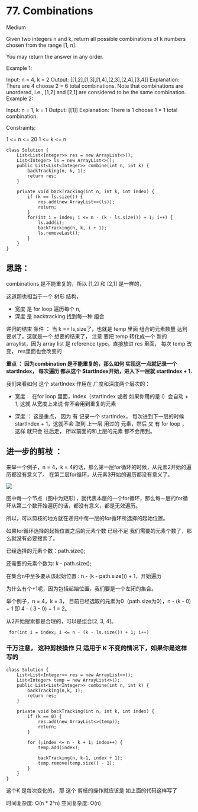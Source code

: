 # 77. Combinations

Medium

Given two integers n and k, return all possible combinations of k numbers chosen from the range [1, n].

You may return the answer in any order.

 

Example 1:

Input: n = 4, k = 2
Output: [[1,2],[1,3],[1,4],[2,3],[2,4],[3,4]]
Explanation: There are 4 choose 2 = 6 total combinations.
Note that combinations are unordered, i.e., [1,2] and [2,1] are considered to be the same combination.
Example 2:

Input: n = 1, k = 1
Output: [[1]]
Explanation: There is 1 choose 1 = 1 total combination.
 

Constraints:

1 <= n <= 20
1 <= k <= n


```
class Solution {
    List<List<Integer>> res = new ArrayList<>();
    List<Integer> ls = new ArrayList<>();
    public List<List<Integer>> combine(int n, int k) {
        backTracking(n, k, 1);
        return res;
    }

    private void backTracking(int n, int k, int index) {
        if (k == ls.size()) {
            res.add(new ArrayList<>(ls));
            return;
        }
        for(int i = index; i <= n - (k - ls.size()) + 1; i++) {
            ls.add(i);
            backTracking(n, k, i + 1);
            ls.removeLast();
        }
    }   
}
```

## 思路：

combinations 是不能重复的，所以 [1,2] 和 [2,1] 是一样的，

这道题也相当于一个 树形 结构， 

* 宽度 是 for loop 遍历每个 n, 
* 深度 是 backtracking 找到每一种 组合

递归的结束 条件 ： 当 k == ls,size了，也就是 temp 里面 组合的元素数量 达到要求了，这就是一个 想要的结果了， 注意 要把 temp 转化成一个 新的 arraylist，因为 array list 是 reference type。直接放进 res 里面， 每次 temp 改变， res里面也会改变的


**重点 ： 因为combination 是不能重复的，那么如何 实现这一点就记录一个 startIndex， 每次遍历 都从这个 StartIndex开始，进入下一层就 startIndex + 1.** 

我们来看如何 这个 startIndex 作用在 广度和深度两个层次的：

* 宽度： 在for loop 里面，index（startIndex 或者 如果你用的是 i）会自动  + 1, 这就 从宽度上来说 你不会用到重复的元素

* 深度 ： 这是重点， 因为 有 记录一个 startIndex， 每次进到下一层的时候 startIndex + 1，这就不会 取到 上一层 用过的 元素，然后 又 有 for loop ， 这样 就只会 往后走， 所以前面的和上层的元素 都不会用到。



## 进一步的剪枝 ： 

来举一个例子，n = 4，k = 4的话，那么第一层for循环的时候，从元素2开始的遍历都没有意义了。 在第二层for循环，从元素3开始的遍历都没有意义了。

![](https://camo.githubusercontent.com/d49bede22a65022b33cd9f61ed0bb5823f6629f87add642116b3910fa653d918/68747470733a2f2f636f64652d7468696e6b696e672d313235333835353039332e66696c652e6d7971636c6f75642e636f6d2f706963732f32303231303133303139343333353230372d32303233303331303133343430393533322e706e67)

图中每一个节点（图中为矩形），就代表本层的一个for循环，那么每一层的for循环从第二个数开始遍历的话，都没有意义，都是无效遍历。

所以，可以剪枝的地方就在递归中每一层的for循环所选择的起始位置。

如果for循环选择的起始位置之后的元素个数 已经不足 我们需要的元素个数了，那么就没有必要搜索了。

已经选择的元素个数：path.size();

还需要的元素个数为: k - path.size();

在集合n中至多要从该起始位置 : n - (k - path.size()) + 1，开始遍历

为什么有个+1呢，因为包括起始位置，我们要是一个左闭的集合。

举个例子，n = 4，k = 3， 目前已经选取的元素为0（path.size为0），n - (k - 0) + 1 即 4 - ( 3 - 0) + 1 = 2。

从2开始搜索都是合理的，可以是组合[2, 3, 4]。


```
 for(int i = index; i <= n - (k - ls.size()) + 1; i++)
```

### 千万注意， 这种剪枝操作 只 适用于 K 不变的情况下，如果你是这样写的
```
class Solution {
    List<List<Integer>> res = new ArrayList<>();
    List<Integer> temp = new ArrayList<>();
    public List<List<Integer>> combine(int n, int k) {
        backTracking(n,k, 1);
        return res;
    }

    private void backTracking(int n, int k, int index) {
        if (k == 0) {
            res.add(new ArrayList<>(temp));
            return;
        }

        for (;index <= n - k + 1; index++) {
            temp.add(index);
            
            backTracking(n, k-1, index + 1);
            temp.remove(temp.size() - 1);
        }
    }
}
```
这个K 是每次变化的， 那 这个 剪枝的操作就应该是 如上面的代码这样写了

时间复杂度: O(n * 2^n)
空间复杂度: O(n)